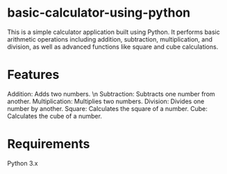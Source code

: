 # basic-calculator-using-python
This is a simple calculator application built using Python. It performs basic arithmetic operations including addition, subtraction, multiplication, and division, as well as advanced functions like square and cube calculations.
# Features
Addition: Adds two numbers. \n
Subtraction: Subtracts one number from another.
Multiplication: Multiplies two numbers.
Division: Divides one number by another.
Square: Calculates the square of a number.
Cube: Calculates the cube of a number.
# Requirements
Python 3.x
